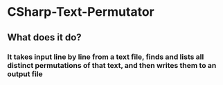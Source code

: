 # CSharp-Text-Permutator
## What does it do?
### It takes input line by line from a text file, finds and lists all distinct permutations of that text, and then writes them to an output file
